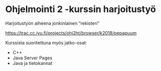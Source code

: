 # Ohjelmointi 2 -kurssin harjoitustyö
Harjoitustyön aiheena jonkinlainen “rekisteri”

https://trac.cc.jyu.fi/projects/ohj2ht/browser/k2018/pepapuum

Kurssista suoritettuna myös jatko-osat:
- C++
- Java Server Pages
- Java ja tietokannat
